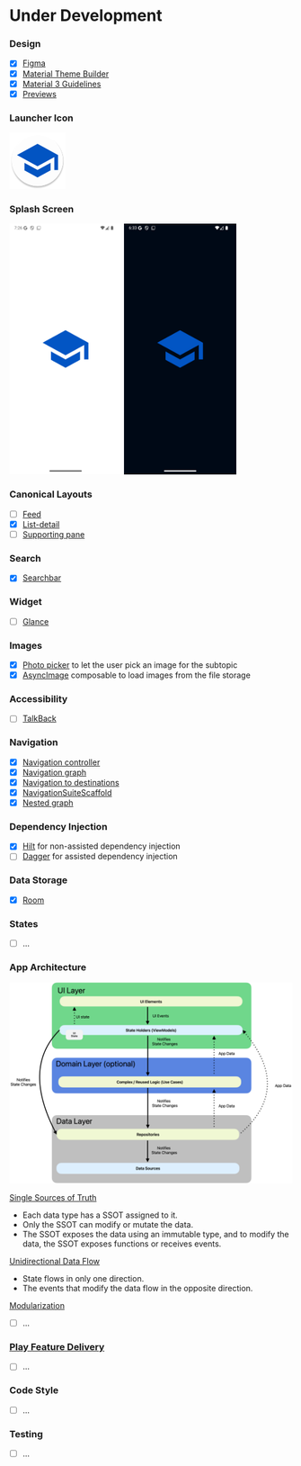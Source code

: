 # Under Development
### Design
- [x] [Figma](https://www.figma.com/design/PFv6qgJRGjVoNkekrOewZM/StudyApp?node-id=1-3&t=Z2gDVT6f44Ki0b7z-1)
- [x] [Material Theme Builder](https://www.figma.com/community/plugin/1034969338659738588/material-theme-builder)
- [x] [Material 3 Guidelines](https://developer.android.com/design/ui?hl=en)
- [x] [Previews](https://developer.android.com/develop/ui/compose/tooling/previews)
### Launcher Icon

<img alt="image" width="100"  src = docs/images/study-app-ic_launcher_round.png>

### Splash Screen

<img width="200" alt="image" src = docs/images/study-app-splash-screen-light.png> <img width="200" alt="image" src = docs/images/study-app-splash-screen-dark.png>

### Canonical Layouts
- [ ] [Feed](https://m3.material.io/foundations/layout/canonical-layouts/overview#963d7d99-4f04-4685-b7bd-57a89607b514)
- [x] [List-detail](https://developer.android.com/develop/ui/compose/layouts/adaptive/list-detail)
- [ ] [Supporting pane](https://m3.material.io/foundations/layout/canonical-layouts/overview#b01f6399-a0d3-4fd8-b78b-78a9ab663482)
### Search 
- [x] [Searchbar](https://developer.android.com/develop/ui/compose/components/search-bar)
### Widget 
- [ ] [Glance](https://developer.android.com/codelabs/glance?hl=en#0)
### Images
- [x] [Photo picker](https://developer.android.com/training/data-storage/shared/photopicker) to let the user pick an image for the subtopic
- [x] [AsyncImage](https://developer.android.com/develop/ui/compose/graphics/images/loading) composable to load images from the file storage
### Accessibility
- [ ] [TalkBack](https://developer.android.com/guide/topics/ui/accessibility/testing#talkback)
### Navigation 
- [x] [Navigation controller](https://developer.android.com/guide/navigation/navcontroller)
- [x] [Navigation graph](https://developer.android.com/guide/navigation/design)
- [x] [Navigation to destinations](https://developer.android.com/guide/navigation/use-graph/navigate)
- [x] [NavigationSuiteScaffold](https://developer.android.com/develop/ui/compose/layouts/adaptive/build-adaptive-navigation)
- [x] [Nested graph](https://developer.android.com/guide/navigation/design/nested-graphs)
### Dependency Injection 

- [x] [Hilt](https://developer.android.com/training/dependency-injection/hilt-android?hl=en) for
  non-assisted dependency injection
- [ ] [Dagger](https://developer.android.com/training/dependency-injection/dagger-android#assisted-injection) for assisted dependency injection
### Data Storage 
- [x] [Room](https://developer.android.com/training/data-storage/room?hl=en)
### States
- [ ] ...
### App Architecture
<img width="600" alt="image" src = docs/images/architecture.png>

[Single Sources of Truth](https://developer.android.com/topic/architecture#single-source-of-truth) 
* Each data type has a SSOT assigned to it.
* Only the SSOT can modify or mutate the data.
* The SSOT exposes the data using an immutable type, and to modify the data, the SSOT exposes functions or receives events.

[Unidirectional Data Flow](https://developer.android.com/topic/architecture#unidirectional-data-flow)
* State flows in only one direction.
* The events that modify the data flow in the opposite direction.
  
[Modularization](https://developer.android.com/topic/modularization)
- [ ] ...
### [Play Feature Delivery](https://developer.android.com/guide/playcore/feature-delivery)
- [ ]  ...   
 

### Code Style 
- [ ] ...
### Testing
- [ ] ...
